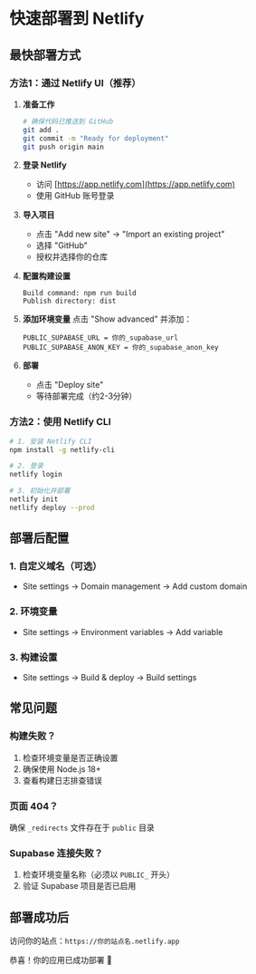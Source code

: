 # 快速部署到 Netlify

## 最快部署方式

### 方法1：通过 Netlify UI（推荐）

1. **准备工作**
   ```bash
   # 确保代码已推送到 GitHub
   git add .
   git commit -m "Ready for deployment"
   git push origin main
   ```

2. **登录 Netlify**
   - 访问 [https://app.netlify.com](https://app.netlify.com)
   - 使用 GitHub 账号登录

3. **导入项目**
   - 点击 "Add new site" → "Import an existing project"
   - 选择 "GitHub"
   - 授权并选择你的仓库

4. **配置构建设置**
   ```
   Build command: npm run build
   Publish directory: dist
   ```

5. **添加环境变量**
   点击 "Show advanced" 并添加：
   ```
   PUBLIC_SUPABASE_URL = 你的_supabase_url
   PUBLIC_SUPABASE_ANON_KEY = 你的_supabase_anon_key
   ```

6. **部署**
   - 点击 "Deploy site"
   - 等待部署完成（约2-3分钟）

### 方法2：使用 Netlify CLI

```bash
# 1. 安装 Netlify CLI
npm install -g netlify-cli

# 2. 登录
netlify login

# 3. 初始化并部署
netlify init
netlify deploy --prod
```

## 部署后配置

### 1. 自定义域名（可选）
- Site settings → Domain management → Add custom domain

### 2. 环境变量
- Site settings → Environment variables → Add variable

### 3. 构建设置
- Site settings → Build & deploy → Build settings

## 常见问题

### 构建失败？
1. 检查环境变量是否正确设置
2. 确保使用 Node.js 18+
3. 查看构建日志排查错误

### 页面 404？
确保 `_redirects` 文件存在于 `public` 目录

### Supabase 连接失败？
1. 检查环境变量名称（必须以 `PUBLIC_` 开头）
2. 验证 Supabase 项目是否已启用

## 部署成功后

访问你的站点：`https://你的站点名.netlify.app`

恭喜！你的应用已成功部署 🎉
